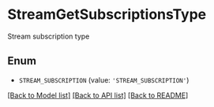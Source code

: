 # StreamGetSubscriptionsType

Stream subscription type

## Enum

* `STREAM_SUBSCRIPTION` (value: `'STREAM_SUBSCRIPTION'`)

[[Back to Model list]](../README.md#documentation-for-models) [[Back to API list]](../README.md#documentation-for-api-endpoints) [[Back to README]](../README.md)


